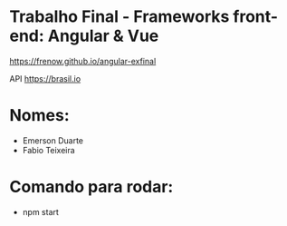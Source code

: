 # Trabalho Final - Frameworks front-end: Angular & Vue 

https://frenow.github.io/angular-exfinal


API https://brasil.io

# Nomes:
- Emerson Duarte
- Fabio Teixeira

# Comando para rodar:
- npm start
